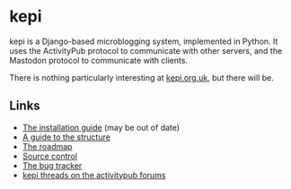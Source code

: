 # kepi

kepi is a Django-based microblogging system, implemented in Python.
It uses the ActivityPub protocol to communicate with other servers,
and the Mastodon protocol to communicate with clients.

There is nothing particularly interesting at [kepi.org.uk](https://kepi.org.uk),
but there will be.

## Links

* [The installation guide](docs/installation.md) (may be out of date)
* [A guide to the structure](docs/modules.md)
* [The roadmap](docs/roadmap.md)
* [Source control](https://gitlab.com/marnanel/kepi)
* [The bug tracker](https://gitlab.com/marnanel/kepi/issues)
* [kepi threads on the activitypub forums](https://socialhub.activitypub.rocks/c/software/kepi/32)
